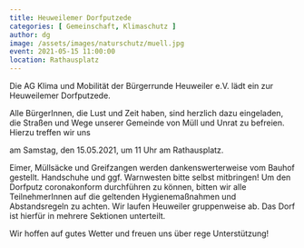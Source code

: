 ```yaml
---
title: Heuweilemer Dorfputzede
categories: [ Gemeinschaft, Klimaschutz ]
author: dg
image: /assets/images/naturschutz/muell.jpg
event: 2021-05-15 11:00:00
location: Rathausplatz
---
```

Die AG Klima und Mobilität der Bürgerrunde Heuweiler e.V. lädt ein zur Heuweilemer Dorfputzede.

Alle BürgerInnen, die Lust und Zeit haben, sind herzlich dazu eingeladen, die Straßen und Wege unserer Gemeinde von Müll und Unrat zu befreien. Hierzu treffen wir uns 

am Samstag, den 15.05.2021, um 11 Uhr am Rathausplatz.

Eimer, Müllsäcke und Greifzangen werden dankenswerterweise vom Bauhof gestellt. Handschuhe und ggf. Warnwesten bitte selbst mitbringen! Um den Dorfputz coronakonform durchführen zu können, bitten wir alle TeilnehmerInnen auf die geltenden Hygienemaßnahmen und Abstandsregeln zu achten. Wir laufen Heuweiler gruppenweise ab. Das Dorf ist hierfür in mehrere Sektionen unterteilt.  

Wir hoffen auf gutes Wetter und freuen uns über rege Unterstützung!